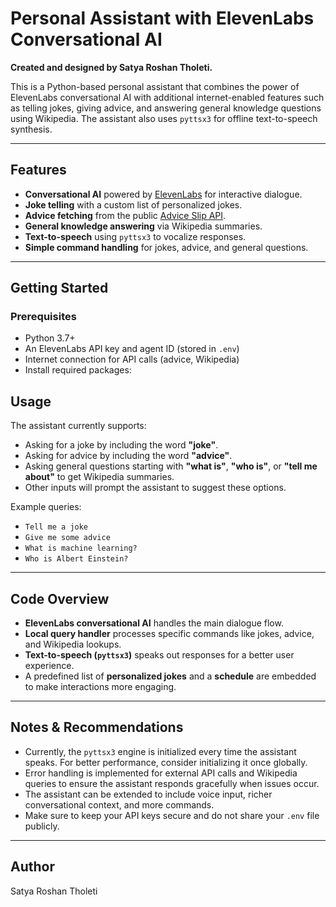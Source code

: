 # Personal Assistant with ElevenLabs Conversational AI

**Created and designed by Satya Roshan Tholeti.** 


This is a Python-based personal assistant that combines the power of ElevenLabs conversational AI with additional internet-enabled features such as telling jokes, giving advice, and answering general knowledge questions using Wikipedia. The assistant also uses `pyttsx3` for offline text-to-speech synthesis.

---

## Features

- **Conversational AI** powered by [ElevenLabs](https://elevenlabs.io/) for interactive dialogue.
- **Joke telling** with a custom list of personalized jokes.
- **Advice fetching** from the public [Advice Slip API](https://api.adviceslip.com/).
- **General knowledge answering** via Wikipedia summaries.
- **Text-to-speech** using `pyttsx3` to vocalize responses.
- **Simple command handling** for jokes, advice, and general questions.

---

## Getting Started

### Prerequisites

- Python 3.7+
- An ElevenLabs API key and agent ID (stored in `.env`)
- Internet connection for API calls (advice, Wikipedia)
- Install required packages:



## Usage

The assistant currently supports:

- Asking for a joke by including the word **"joke"**.
- Asking for advice by including the word **"advice"**.
- Asking general questions starting with **"what is"**, **"who is"**, or **"tell me about"** to get Wikipedia summaries.
- Other inputs will prompt the assistant to suggest these options.

Example queries:

- `Tell me a joke`
- `Give me some advice`
- `What is machine learning?`
- `Who is Albert Einstein?`

---

## Code Overview

- **ElevenLabs conversational AI** handles the main dialogue flow.
- **Local query handler** processes specific commands like jokes, advice, and Wikipedia lookups.
- **Text-to-speech (`pyttsx3`)** speaks out responses for a better user experience.
- A predefined list of **personalized jokes** and a **schedule** are embedded to make interactions more engaging.

---

## Notes & Recommendations

- Currently, the `pyttsx3` engine is initialized every time the assistant speaks. For better performance, consider initializing it once globally.
- Error handling is implemented for external API calls and Wikipedia queries to ensure the assistant responds gracefully when issues occur.
- The assistant can be extended to include voice input, richer conversational context, and more commands.
- Make sure to keep your API keys secure and do not share your `.env` file publicly.

---

## Author

Satya Roshan Tholeti
